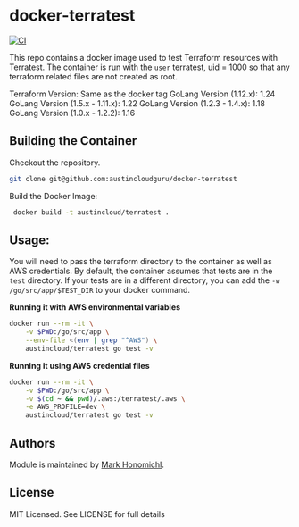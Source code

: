 # docker-terratest
[![CI](https://github.com/austincloudguru/docker-terratest/workflows/CI/badge.svg?event=push)](https://github.com/austincloudguru/docker-terratest/actions?query=workflow%3ACI)

This repo contains a docker image used to test Terraform resources with Terratest.  The container is run with the `user` terratest, uid = 1000 so that any terraform related files are not created as root.

Terraform Version: Same as the docker tag
GoLang Version (1.12.x): 1.24 
GoLang Version (1.5.x - 1.11.x): 1.22 
GoLang Version (1.2.3 - 1.4.x): 1.18
GoLang Version (1.0.x - 1.2.2): 1.16


## Building the Container
Checkout the repository.
```bash
git clone git@github.com:austincloudguru/docker-terratest
```

Build the Docker Image:
```bash
 docker build -t austincloud/terratest .
```

## Usage:
You will need to pass the terraform directory to the container as well as AWS credentials. By default, the container assumes that tests are in the `test` directory.  If your tests are in a different directory, you can add the `-w /go/src/app/$TEST_DIR` to your docker command.

__Running it with AWS environmental variables__
```bash
docker run --rm -it \
    -v $PWD:/go/src/app \
    --env-file <(env | grep "^AWS") \
    austincloud/terratest go test -v
```

__Running it using AWS credential files__ 
```bash
docker run --rm -it \
    -v $PWD:/go/src/app \
    -v $(cd ~ && pwd)/.aws:/terratest/.aws \
    -e AWS_PROFILE=dev \
    austincloud/terratest go test -v
```


## Authors
Module is maintained by [Mark Honomichl](https://github.com/austincloudguru).

## License
MIT Licensed.  See LICENSE for full details
